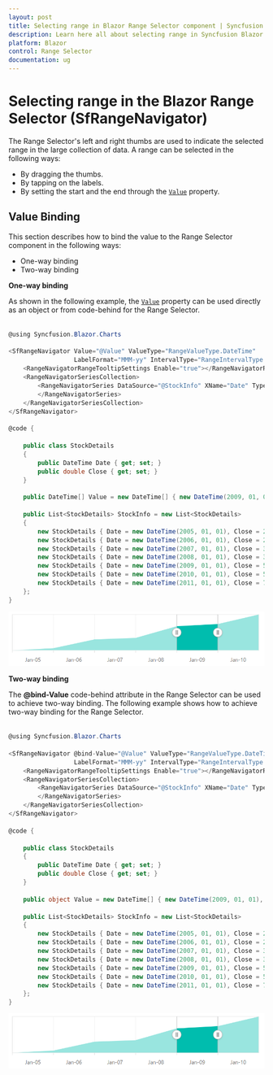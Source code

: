 ```yaml
---
layout: post
title: Selecting range in Blazor Range Selector component | Syncfusion 
description: Learn here all about selecting range in Syncfusion Blazor Range Selector (SfRangeNavigator) component and more.
platform: Blazor
control: Range Selector
documentation: ug
---
```


# Selecting range in the Blazor Range Selector (SfRangeNavigator)

The Range Selector's left and right thumbs are used to indicate the selected range in the large collection of data. A range can be selected in the following ways:

* By dragging the thumbs.
* By tapping on the labels.
* By setting the start and the end through the [`Value`](https://help.syncfusion.com/cr/blazor/Syncfusion.Blazor.Charts.SfRangeNavigator.html#Syncfusion_Blazor_Charts_SfRangeNavigator_Value) property.

<!-- markdownlint-disable MD036 -->

## Value Binding

This section describes how to bind the value to the Range Selector component in the following ways:

* One-way binding
* Two-way binding

**One-way binding**

As shown in the following example, the [`Value`](https://help.syncfusion.com/cr/blazor/Syncfusion.Blazor.Charts.SfRangeNavigator.html#Syncfusion_Blazor_Charts_SfRangeNavigator_Value) property can be used directly as an object or from code-behind for the Range Selector.

```csharp

@using Syncfusion.Blazor.Charts

<SfRangeNavigator Value="@Value" ValueType="RangeValueType.DateTime"
                  LabelFormat="MMM-yy" IntervalType="RangeIntervalType.Years" Interval="1">
    <RangeNavigatorRangeTooltipSettings Enable="true"></RangeNavigatorRangeTooltipSettings>
    <RangeNavigatorSeriesCollection>
        <RangeNavigatorSeries DataSource="@StockInfo" XName="Date" Type="RangeNavigatorType.Area" YName="Close">
        </RangeNavigatorSeries>
    </RangeNavigatorSeriesCollection>
</SfRangeNavigator>

@code {

    public class StockDetails
    {
        public DateTime Date { get; set; }
        public double Close { get; set; }
    }

    public DateTime[] Value = new DateTime[] { new DateTime(2009, 01, 01), new DateTime(2010, 01, 01) };

    public List<StockDetails> StockInfo = new List<StockDetails>
    {
        new StockDetails { Date = new DateTime(2005, 01, 01), Close = 21 },
        new StockDetails { Date = new DateTime(2006, 01, 01), Close = 24 },
        new StockDetails { Date = new DateTime(2007, 01, 01), Close = 36 },
        new StockDetails { Date = new DateTime(2008, 01, 01), Close = 38 },
        new StockDetails { Date = new DateTime(2009, 01, 01), Close = 54 },
        new StockDetails { Date = new DateTime(2010, 01, 01), Close = 57 },
        new StockDetails { Date = new DateTime(2011, 01, 01), Close = 70 }
    };
}

```

![Selecting range via one way binding](images/common/range.png)

**Two-way binding**

The **@bind-Value** code-behind attribute in the Range Selector can be used to achieve two-way binding. The following example shows how to achieve two-way binding for the Range Selector.

```csharp

@using Syncfusion.Blazor.Charts

<SfRangeNavigator @bind-Value="@Value" ValueType="RangeValueType.DateTime"
                  LabelFormat="MMM-yy" IntervalType="RangeIntervalType.Years" Interval="1">
    <RangeNavigatorRangeTooltipSettings Enable="true"></RangeNavigatorRangeTooltipSettings>
    <RangeNavigatorSeriesCollection>
        <RangeNavigatorSeries DataSource="@StockInfo" XName="Date" Type="RangeNavigatorType.Area" YName="Close">
        </RangeNavigatorSeries>
    </RangeNavigatorSeriesCollection>
</SfRangeNavigator>

@code {

    public class StockDetails
    {
        public DateTime Date { get; set; }
        public double Close { get; set; }
    }

    public object Value = new DateTime[] { new DateTime(2009, 01, 01), new DateTime(2010, 01, 01) };

    public List<StockDetails> StockInfo = new List<StockDetails>
    {
        new StockDetails { Date = new DateTime(2005, 01, 01), Close = 21 },
        new StockDetails { Date = new DateTime(2006, 01, 01), Close = 24 },
        new StockDetails { Date = new DateTime(2007, 01, 01), Close = 36 },
        new StockDetails { Date = new DateTime(2008, 01, 01), Close = 38 },
        new StockDetails { Date = new DateTime(2009, 01, 01), Close = 54 },
        new StockDetails { Date = new DateTime(2010, 01, 01), Close = 57 },
        new StockDetails { Date = new DateTime(2011, 01, 01), Close = 70 }
    };
}

```

![Selecting range via two way binding](images/common/range.png)